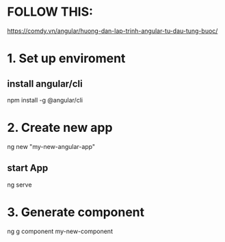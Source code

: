 # FOLLOW THIS:
https://comdy.vn/angular/huong-dan-lap-trinh-angular-tu-dau-tung-buoc/

# 1. Set up enviroment
  ## install angular/cli
  npm install -g @angular/cli

# 2. Create new app
  ng new "my-new-angular-app"
  ## start App
  ng serve 

# 3. Generate component
  ng g component my-new-component


